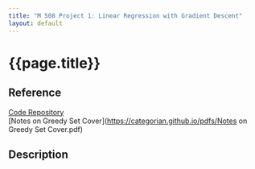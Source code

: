```yaml
---
title: "M 508 Project 1: Linear Regression with Gradient Descent"
layout: default
---
```

<h1>{{page.title}}</h1>

<h2>Reference</h2>

<a href = "https://github.com/CategorIAN/M508_HW1">Code Repository</a>\
[Notes on Greedy Set Cover](https://categorian.github.io/pdfs/Notes on Greedy Set Cover.pdf)

<h2>Description</h2>
